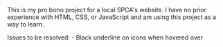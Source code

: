 This is my pro bono project for a local SPCA's website. I have no prior experience with HTML, CSS, or JavaScript and am using this project as a way to learn.

Issues to be resolved:
	- Black underline on icons when hovered over